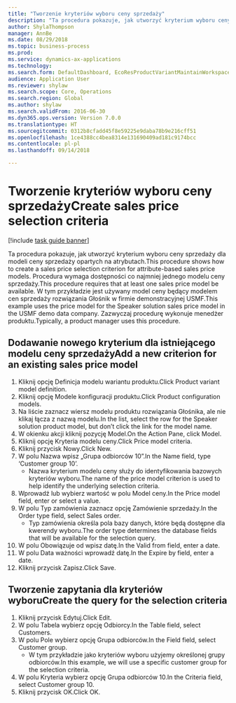 ```yaml
--- 
title: "Tworzenie kryteriów wyboru ceny sprzedaży"
description: "Ta procedura pokazuje, jak utworzyć kryterium wyboru ceny sprzedaży dla modeli ceny sprzedaży opartych na atrybutach."
author: ShylaThompson
manager: AnnBe
ms.date: 08/29/2018
ms.topic: business-process
ms.prod: 
ms.service: dynamics-ax-applications
ms.technology: 
ms.search.form: DefaultDashboard, EcoResProductVariantMaintainWorkspace, PCProductConfigurationModelListPage, PCPriceModelSelectionCriteria, SysQueryForm, SysQueryTableLookUp, SysQueryFieldLookUp
audience: Application User
ms.reviewer: shylaw
ms.search.scope: Core, Operations
ms.search.region: Global
ms.author: shylaw
ms.search.validFrom: 2016-06-30
ms.dyn365.ops.version: Version 7.0.0
ms.translationtype: HT
ms.sourcegitcommit: 0312b8cfadd45f8e59225e9daba78b9e216cff51
ms.openlocfilehash: 1ce4388cc4bea8314e131690409ad181c9174bcc
ms.contentlocale: pl-pl
ms.lasthandoff: 09/14/2018

---
```

# <a name="create-sales-price-selection-criteria"></a><span data-ttu-id="33995-103">Tworzenie kryteriów wyboru ceny sprzedaży</span><span class="sxs-lookup"><span data-stu-id="33995-103">Create sales price selection criteria</span></span>

[!include [task guide banner](../../includes/task-guide-banner.md)]

<span data-ttu-id="33995-104">Ta procedura pokazuje, jak utworzyć kryterium wyboru ceny sprzedaży dla modeli ceny sprzedaży opartych na atrybutach.</span><span class="sxs-lookup"><span data-stu-id="33995-104">This procedure shows how to create a sales price selection criterion for attribute-based sales price models.</span></span> <span data-ttu-id="33995-105">Procedura wymaga dostępności co najmniej jednego modelu ceny sprzedaży.</span><span class="sxs-lookup"><span data-stu-id="33995-105">This procedure requires that at least one sales price model be available.</span></span> <span data-ttu-id="33995-106">W tym przykładzie jest używany model ceny będący modelem cen sprzedaży rozwiązania Głośnik w firmie demonstracyjnej USMF.</span><span class="sxs-lookup"><span data-stu-id="33995-106">This example uses the price model for the Speaker solution sales price model in the USMF demo data company.</span></span> <span data-ttu-id="33995-107">Zazwyczaj procedurę wykonuje menedżer produktu.</span><span class="sxs-lookup"><span data-stu-id="33995-107">Typically, a product manager uses this procedure.</span></span>


## <a name="add-a-new-criterion-for-an-existing-sales-price-model"></a><span data-ttu-id="33995-108">Dodawanie nowego kryterium dla istniejącego modelu ceny sprzedaży</span><span class="sxs-lookup"><span data-stu-id="33995-108">Add a new criterion for an existing sales price model</span></span>
1. <span data-ttu-id="33995-109">Kliknij opcję Definicja modelu wariantu produktu.</span><span class="sxs-lookup"><span data-stu-id="33995-109">Click Product variant model definition.</span></span>
2. <span data-ttu-id="33995-110">Kliknij opcję Modele konfiguracji produktu.</span><span class="sxs-lookup"><span data-stu-id="33995-110">Click Product configuration models.</span></span>
3. <span data-ttu-id="33995-111">Na liście zaznacz wiersz modelu produktu rozwiązania Głośnika, ale nie klikaj łącza z nazwą modelu.</span><span class="sxs-lookup"><span data-stu-id="33995-111">In the list, select the row for the Speaker solution product model, but don’t click the link for the model name.</span></span>
4. <span data-ttu-id="33995-112">W okienku akcji kliknij pozycję Model.</span><span class="sxs-lookup"><span data-stu-id="33995-112">On the Action Pane, click Model.</span></span>
5. <span data-ttu-id="33995-113">Kliknij opcję Kryteria modelu ceny.</span><span class="sxs-lookup"><span data-stu-id="33995-113">Click Price model criteria.</span></span>
6. <span data-ttu-id="33995-114">Kliknij przycisk Nowy.</span><span class="sxs-lookup"><span data-stu-id="33995-114">Click New.</span></span>
7. <span data-ttu-id="33995-115">W polu Nazwa wpisz „Grupa odbiorców 10”.</span><span class="sxs-lookup"><span data-stu-id="33995-115">In the Name field, type ‘Customer group 10’.</span></span>
    * <span data-ttu-id="33995-116">Nazwa kryterium modelu ceny służy do identyfikowania bazowych kryteriów wyboru.</span><span class="sxs-lookup"><span data-stu-id="33995-116">The name of the price model criterion is used to help identify the underlying selection criteria.</span></span>  
8. <span data-ttu-id="33995-117">Wprowadź lub wybierz wartość w polu Model ceny.</span><span class="sxs-lookup"><span data-stu-id="33995-117">In the Price model field, enter or select a value.</span></span>
9. <span data-ttu-id="33995-118">W polu Typ zamówienia zaznacz opcję Zamówienie sprzedaży.</span><span class="sxs-lookup"><span data-stu-id="33995-118">In the Order type field, select Sales order.</span></span>
    * <span data-ttu-id="33995-119">Typ zamówienia określa pola bazy danych, które będą dostępne dla kwerendy wyboru.</span><span class="sxs-lookup"><span data-stu-id="33995-119">The order type determines the database fields that will be available for the selection query.</span></span>  
10. <span data-ttu-id="33995-120">W polu Obowiązuje od wpisz datę.</span><span class="sxs-lookup"><span data-stu-id="33995-120">In the Valid from field, enter a date.</span></span>
11. <span data-ttu-id="33995-121">W polu Data ważności wprowadź datę.</span><span class="sxs-lookup"><span data-stu-id="33995-121">In the Expire by field, enter a date.</span></span>
12. <span data-ttu-id="33995-122">Kliknij przycisk Zapisz.</span><span class="sxs-lookup"><span data-stu-id="33995-122">Click Save.</span></span>

## <a name="create-the-query-for-the-selection-criteria"></a><span data-ttu-id="33995-123">Tworzenie zapytania dla kryteriów wyboru</span><span class="sxs-lookup"><span data-stu-id="33995-123">Create the query for the selection criteria</span></span>
1. <span data-ttu-id="33995-124">Kliknij przycisk Edytuj.</span><span class="sxs-lookup"><span data-stu-id="33995-124">Click Edit.</span></span>
2. <span data-ttu-id="33995-125">W polu Tabela wybierz opcję Odbiorcy.</span><span class="sxs-lookup"><span data-stu-id="33995-125">In the Table field, select Customers.</span></span> 
3. <span data-ttu-id="33995-126">W polu Pole wybierz opcję Grupa odbiorców.</span><span class="sxs-lookup"><span data-stu-id="33995-126">In the Field field, select Customer group.</span></span>
    * <span data-ttu-id="33995-127">W tym przykładzie jako kryteriów wyboru użyjemy określonej grupy odbiorców.</span><span class="sxs-lookup"><span data-stu-id="33995-127">In this example, we will use a specific customer group for the selection criteria.</span></span>  
4. <span data-ttu-id="33995-128">W polu Kryteria wybierz opcję Grupa odbiorców 10.</span><span class="sxs-lookup"><span data-stu-id="33995-128">In the Criteria field, select Customer group 10.</span></span> 
5. <span data-ttu-id="33995-129">Kliknij przycisk OK.</span><span class="sxs-lookup"><span data-stu-id="33995-129">Click OK.</span></span>


